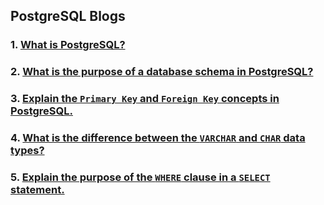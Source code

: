 ## PostgreSQL Blogs

### 1. [What is PostgreSQL?](./blogs/1-what-is-postgresql.md)
### 2. [What is the purpose of a database schema in PostgreSQL?](./blogs/2-purpose-database-schema-in-PostgreSQL.md)
### 3. [Explain the `Primary Key` and `Foreign Key` concepts in PostgreSQL.](./blogs/3-primary-vs-foreign-key.md)
### 4. [What is the difference between the `VARCHAR` and `CHAR` data types?](./blogs/4-char-vs-varchar.md)
### 5. [Explain the purpose of the `WHERE` clause in a `SELECT` statement.](./blogs/5-select-vs-where.md)


